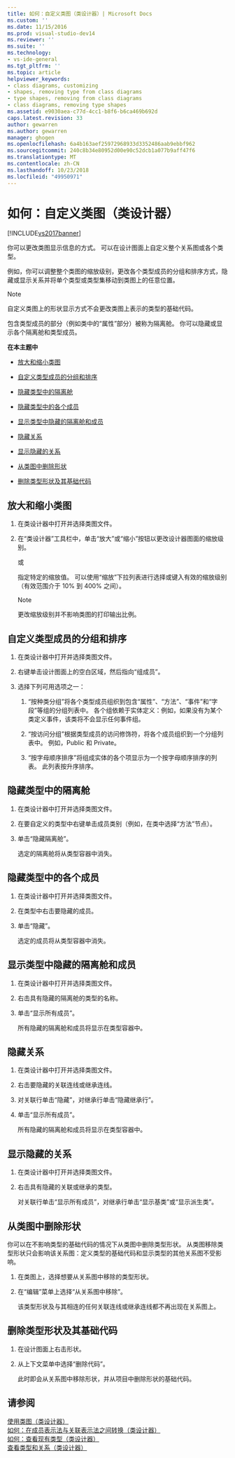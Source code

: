 ```yaml
---
title: 如何：自定义类图（类设计器）| Microsoft Docs
ms.custom: ''
ms.date: 11/15/2016
ms.prod: visual-studio-dev14
ms.reviewer: ''
ms.suite: ''
ms.technology:
- vs-ide-general
ms.tgt_pltfrm: ''
ms.topic: article
helpviewer_keywords:
- class diagrams, customizing
- shapes, removing type from class diagrams
- type shapes, removing from class diagrams
- class diagrams, removing type shapes
ms.assetid: e9030aea-c77d-4cc1-b8f6-b6ca469b692d
caps.latest.revision: 33
author: gewarren
ms.author: gewarren
manager: ghogen
ms.openlocfilehash: 6a4b163aef25972968933d3352486aab9ebbf962
ms.sourcegitcommit: 240c8b34e80952d00e90c52dcb1a077b9aff47f6
ms.translationtype: MT
ms.contentlocale: zh-CN
ms.lasthandoff: 10/23/2018
ms.locfileid: "49950971"
---
```

# <a name="how-to-customize-class-diagrams-class-designer"></a>如何：自定义类图（类设计器）
[!INCLUDE[vs2017banner](../includes/vs2017banner.md)]

你可以更改类图显示信息的方式。 可以在设计图面上自定义整个关系图或各个类型。  
  
 例如，你可以调整整个类图的缩放级别，更改各个类型成员的分组和排序方式，隐藏或显示关系并将单个类型或类型集移动到类图上的任意位置。  
  
> [!NOTE]
>  自定义类图上的形状显示方式不会更改类图上表示的类型的基础代码。  
  
 包含类型成员的部分（例如类中的“属性”部分）被称为隔离舱。 你可以隐藏或显示各个隔离舱和类型成员。  
  
 **在本主题中**  
  
-   [放大和缩小类图](../ide/how-to-customize-class-diagrams-class-designer.md#ZoomInOut)  
  
-   [自定义类型成员的分组和排序](../ide/how-to-customize-class-diagrams-class-designer.md#CustomizeGroupingSorting)  
  
-   [隐藏类型中的隔离舱](../ide/how-to-customize-class-diagrams-class-designer.md#HideCompartments)  
  
-   [隐藏类型中的各个成员](../ide/how-to-customize-class-diagrams-class-designer.md#HideMembers)  
  
-   [显示类型中隐藏的隔离舱和成员](../ide/how-to-customize-class-diagrams-class-designer.md#DisplayHiddenCompartmentsAndMemberrs)  
  
-   [隐藏关系](../ide/how-to-customize-class-diagrams-class-designer.md#HideAssociationAndInheritance)  
  
-   [显示隐藏的关系](../ide/how-to-customize-class-diagrams-class-designer.md#DisplayAssociationAndInheritance)  
  
-   [从类图中删除形状](../ide/how-to-customize-class-diagrams-class-designer.md#RemoveCodeAndShape)  
  
-   [删除类型形状及其基础代码](../ide/how-to-customize-class-diagrams-class-designer.md#DeleteTypeShapeAndCode)  
  
##  <a name="ZoomInOut"></a> 放大和缩小类图  
  
1.  在类设计器中打开并选择类图文件。  
  
2.  在“类设计器”工具栏中，单击“放大”或“缩小”按钮以更改设计器图面的缩放级别。  
  
     或  
  
     指定特定的缩放值。 可以使用“缩放”下拉列表进行选择或键入有效的缩放级别（有效范围介于 10% 到 400% 之间）。  
  
    > [!NOTE]
    >  更改缩放级别并不影响类图的打印输出比例。  
  
##  <a name="CustomizeGroupingSorting"></a> 自定义类型成员的分组和排序  
  
1.  在类设计器中打开并选择类图文件。  
  
2.  右键单击设计图面上的空白区域，然后指向“组成员”。  
  
3.  选择下列可用选项之一：  
  
    1.  “按种类分组”将各个类型成员组织到包含“属性”、“方法”、“事件”和“字段”等组的分组列表中。 各个组依赖于实体定义：例如，如果没有为某个类定义事件，该类将不会显示任何事件组。  
  
    2.  “按访问分组”根据类型成员的访问修饰符，将各个成员组织到一个分组列表中。 例如，Public 和 Private。  
  
    3.  “按字母顺序排序”将组成实体的各个项显示为一个按字母顺序排序的列表。 此列表按升序排序。  
  
##  <a name="HideCompartments"></a> 隐藏类型中的隔离舱  
  
1.  在类设计器中打开并选择类图文件。  
  
2.  在要自定义的类型中右键单击成员类别（例如，在类中选择“方法”节点）。  
  
3.  单击“隐藏隔离舱”。  
  
     选定的隔离舱将从类型容器中消失。  
  
##  <a name="HideMembers"></a> 隐藏类型中的各个成员  
  
1.  在类设计器中打开并选择类图文件。  
  
2.  在类型中右击要隐藏的成员。  
  
3.  单击“隐藏”。  
  
     选定的成员将从类型容器中消失。  
  
##  <a name="DisplayHiddenCompartmentsAndMemberrs"></a> 显示类型中隐藏的隔离舱和成员  
  
1.  在类设计器中打开并选择类图文件。  
  
2.  右击具有隐藏的隔离舱的类型的名称。  
  
3.  单击“显示所有成员”。  
  
     所有隐藏的隔离舱和成员将显示在类型容器中。  
  
##  <a name="HideAssociationAndInheritance"></a> 隐藏关系  
  
1.  在类设计器中打开并选择类图文件。  
  
2.  右击要隐藏的关联连线或继承连线。  
  
3.  对关联行单击“隐藏”，对继承行单击“隐藏继承行”。  
  
4.  单击“显示所有成员”。  
  
     所有隐藏的隔离舱和成员将显示在类型容器中。  
  
##  <a name="DisplayAssociationAndInheritance"></a> 显示隐藏的关系  
  
1. 在类设计器中打开并选择类图文件。  
  
2. 右击具有隐藏的关联或继承的类型。  
  
   对关联行单击“显示所有成员”，对继承行单击“显示基类”或“显示派生类”。  
  
##  <a name="RemoveCodeAndShape"></a> 从类图中删除形状  
 你可以在不影响类型的基础代码的情况下从类图中删除类型形状。 从类图移除类型形状只会影响该关系图：定义类型的基础代码和显示类型的其他关系图不受影响。  
  
1.  在类图上，选择想要从关系图中移除的类型形状。  
  
2.  在“编辑”菜单上选择“从关系图中移除”。  
  
     该类型形状及与其相连的任何关联连线或继承连线都不再出现在关系图上。  
  
##  <a name="DeleteTypeShapeAndCode"></a> 删除类型形状及其基础代码  
  
1.  在设计图面上右击形状。  
  
2.  从上下文菜单中选择“删除代码”。  
  
     此时即会从关系图中移除形状，并从项目中删除形状的基础代码。  
  
## <a name="see-also"></a>请参阅  
 [使用类图（类设计器）](../ide/working-with-class-diagrams-class-designer.md)   
 [如何：在成员表示法与关联表示法之间转换（类设计器）](../ide/how-to-change-between-member-notation-and-association-notation-class-designer.md)   
 [如何：查看现有类型（类设计器）](../ide/how-to-view-existing-types-class-designer.md)   
 [查看类型和关系（类设计器）](../ide/viewing-types-and-relationships-class-designer.md)



